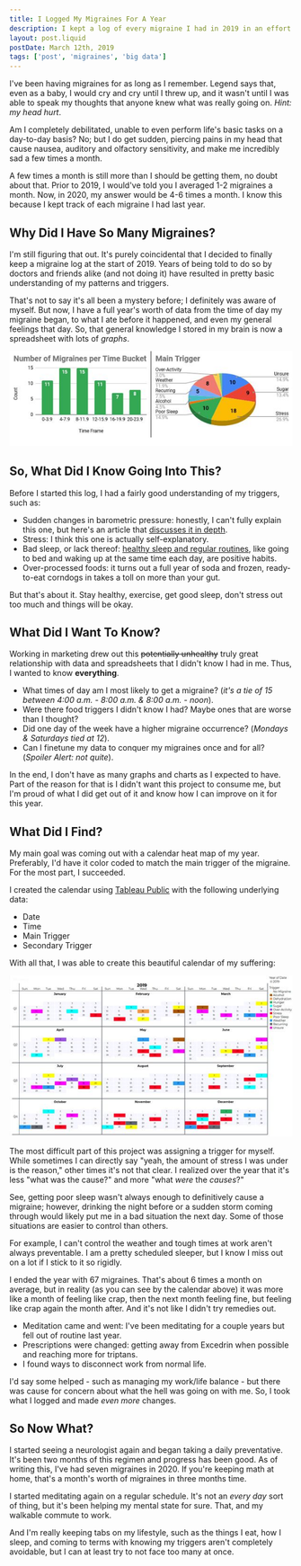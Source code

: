 ```yaml
---
title: I Logged My Migraines For A Year
description: I kept a log of every migraine I had in 2019 in an effort to better understand my triggers and reduce their frequency.
layout: post.liquid
postDate: March 12th, 2019
tags: ['post', 'migraines', 'big data']
---
```

I've been having migraines for as long as I remember. Legend says that, even as a baby, I would cry and cry until I threw up, and it wasn't until I was able to speak my thoughts that anyone knew what was really going on. _Hint: my head hurt_.

Am I completely debilitated, unable to even perform life's basic tasks on a day-to-day basis? No; but I do get sudden, piercing pains in my head that cause nausea, auditory and olfactory sensitivity, and make me incredibly sad a few times a month.

A few times a month is still more than I should be getting them, no doubt about that. Prior to 2019, I would've told you I averaged 1-2 migraines a month. Now, in 2020, my answer would be 4-6 times a month. I know this because I kept track of each migraine I had last year.

## Why Did I Have So Many Migraines?
I'm still figuring that out. It's purely coincidental that I decided to finally keep a migraine log at the start of 2019. Years of being told to do so by doctors and friends alike (and not doing it) have resulted in pretty basic understanding of my patterns and triggers.

That's not to say it's all been a mystery before; I definitely was aware of myself. But now, I have a full year's worth of data from the time of day my migraine began, to what I ate before it happened, and even my general feelings that day. So, that general knowledge I stored in my brain is now a spreadsheet with lots of _graphs_.

![Two charts I created with my migraine data](/images/migraines-charts.jpg)

## So, What Did I Know Going Into This?
Before I started this log, I had a fairly good understanding of my triggers, such as:
* Sudden changes in barometric pressure: honestly, I can't fully explain this one, but here's an article that [discusses it in depth](https://blog.themigrainereliefcenter.com/barometric-pressure-and-migraines-what-you-need-to-know).
* Stress: I think this one is actually self-explanatory.
* Bad sleep, or lack thereof: [healthy sleep and regular routines](https://americanmigrainefoundation.org/resource-library/sleep/), like going to bed and waking up at the same time each day, are positive habits.
* Over-processed foods: it turns out a full year of soda and frozen, ready-to-eat corndogs in takes a toll on more than your gut.

But that's about it. Stay healthy, exercise, get good sleep, don't stress out too much and things will be okay.

## What Did I Want To Know?
Working in marketing drew out this ~~potentially unhealthy~~ truly great relationship with data and spreadsheets that I didn't know I had in me. Thus, I wanted to know **everything**.

* What times of day am I most likely to get a migraine? (_it's a tie of 15 between 4:00 a.m. - 8:00 a.m. & 8:00 a.m. - noon_).
* Were there food triggers I didn't know I had? Maybe ones that are worse than I thought?
* Did one day of the week have a higher migraine occurrence? (_Mondays & Saturdays tied at 12_).
* Can I finetune my data to conquer my migraines once and for all? (_Spoiler Alert: not quite_).

In the end, I don't have as many graphs and charts as I expected to have. Part of the reason for that is I didn't want this project to consume me, but I'm proud of what I did get out of it and know how I can improve on it for this year.

## What Did I Find?
My main goal was coming out with a calendar heat map of my year. Preferably, I'd have it color coded to match the main trigger of the migraine. For the most part, I succeeded.

I created the calendar using [Tableau Public](https://public.tableau.com/profile/troy.vassalotti#!/vizhome/Migraines2019/WorkingDash) with the following underlying data:
* Date
* Time
* Main Trigger
* Secondary Trigger

With all that, I was able to create this beautiful calendar of my suffering:

![My migraine calendar heat map](/images/Migraines-2019.jpg)

The most difficult part of this project was assigning a trigger for myself. While sometimes I can directly say "yeah, the amount of stress I was under is the reason," other times it's not that clear. I realized over the year that it's less "what was the cause?" and more "what _were_ the _causes_?"

See, getting poor sleep wasn't always enough to definitively cause a migraine; however, drinking the night before or a sudden storm coming through would likely put me in a bad situation the next day. Some of those situations are easier to control than others.

For example, I can't control the weather and tough times at work aren't always preventable. I am a pretty scheduled sleeper, but I know I miss out on a lot if I stick to it so rigidly.

I ended the year with 67 migraines. That's about 6 times a month on average, but in reality (as you can see by the calendar above) it was more like a month of feeling like crap, then the next month feeling fine, but feeling like crap again the month after. And it's not like I didn't try remedies out.
* Meditation came and went: I've been meditating for a couple years but fell out of routine last year.
* Prescriptions were changed: getting away from Excedrin when possible and reaching more for triptans.
* I found ways to disconnect work from normal life.

I'd say some helped - such as managing my work/life balance - but there was cause for concern about what the hell was going on with me. So, I took what I logged and made _even more_ changes.

## So Now What?
I started seeing a neurologist again and began taking a daily preventative. It's been two months of this regimen and progress has been good. As of writing this, I've had seven migraines in 2020. If you're keeping math at home, that's a month's worth of migraines in three months time.

I started meditating again on a regular schedule. It's not an _every day_ sort of thing, but it's been helping my mental state for sure. That, and my walkable commute to work.

And I'm really keeping tabs on my lifestyle, such as the things I eat, how I sleep, and coming to terms with knowing my triggers aren't completely avoidable, but I can at least try to not face too many at once.
